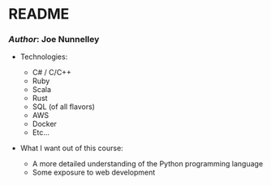 # __README__

### _Author_: Joe Nunnelley

- Technologies:
  - C# / C/C++
  - Ruby
  - Scala
  - Rust
  - SQL (of all flavors)
  - AWS
  - Docker
  - Etc...


- What I want out of this course:
  - A more detailed understanding of the Python programming language
  - Some exposure to web development
